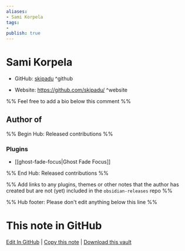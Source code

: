 ```yaml
---
aliases:
- Sami Korpela
tags:
- 
publish: true
---
```


# Sami Korpela

- GitHub: [skipadu](https://github.com/skipadu/) ^github
<!-- - Discord: `@` ^discord-->
- Website: <https://github.com/skipadu/> ^website
<!-- - [[Publish sites|Publish site]]: ^publish-->

%% Feel free to add a bio below this comment %%


## Author of

%% Begin Hub: Released contributions %%
### Plugins
- [[ghost-fade-focus|Ghost Fade Focus]]

%% End Hub: Released contributions %%

%% Add links to any plugins, themes or other notes that the author has created but are not (yet) included in the `obsidian-releases` repo %%

<!--
### Unlisted plugins
-->

<!--
### Others
-->

<!--
## Sponsor this author

- [[GitHub sponsors]]: [Sponsor @skipadu on GitHub Sponsors](https://github.com/sponsors/skipadu) ^github-sponsor
- [[Buy me a coffee]]: ^buy-me-a-coffee
- [[PayPal]]: ^paypal
- [[Patreon]]: ^patreon

-->

<!--
## Follow this author
-->

<!-- - [[YouTube Channels|On YouTube]]: <https://> ^youtube-->
<!-- - Twitter: <https://> ^twitter-->
<!-- - ... -->

%% Hub footer: Please don't edit anything below this line %%

# This note in GitHub

<span class="git-footer">[Edit In GitHub](https://github.dev/obsidian-community/obsidian-hub/blob/main/01%20-%20Community/People/skipadu.md "git-hub-edit-note") | [Copy this note](https://raw.githubusercontent.com/obsidian-community/obsidian-hub/main/01%20-%20Community/People/skipadu.md "git-hub-copy-note") | [Download this vault](https://github.com/obsidian-community/obsidian-hub/archive/refs/heads/main.zip "git-hub-download-vault") </span>
